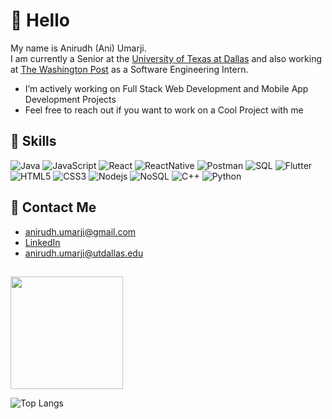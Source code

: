 

# 👋 Hello 
My name is Anirudh (Ani) Umarji.  
I am currently a Senior at the [University of Texas at Dallas](https://cs.utdallas.edu/) and also working at [The Washington Post](https://www.washingtonpost.com/) as a Software Engineering Intern.


-  I’m actively working on Full Stack Web Development and Mobile App Development Projects
-  Feel free to reach out if you want to work on a Cool Project with me
   
   
## 🌱 Skills

![Java](https://img.shields.io/badge/-Java-black?style=flat-square&logo=java&logoColor=blue)  ![JavaScript](https://img.shields.io/badge/-JavaScript-black?style=flat-square&logo=javascript&logoColor=yellow)  ![React](https://img.shields.io/badge/-React-black?style=flat-square&logo=react&logoColor=blue)  ![ReactNative](https://img.shields.io/badge/-ReactNative-black?style=flat-square&logo=reactnative&logoColor=blue)  ![Postman](https://img.shields.io/badge/-Postman-black?style=flat-square&logo=postman&logoColor=orange)  ![SQL](https://img.shields.io/badge/-Sql-black?style=flat-square&logo=sql)  ![Flutter](https://img.shields.io/badge/-Flutter-black?style=flat-square&logo=flutter&logoColor=blue)  ![HTML5](https://img.shields.io/badge/-HTML5-black?style=flat-square&logo=html5) ![CSS3](https://img.shields.io/badge/-CSS3-black?style=flat-square&logo=css3&logoColor=blue) ![Nodejs](https://img.shields.io/badge/-NodeJs-black?style=flat-square&logo=nodejs)  ![NoSQL](https://img.shields.io/badge/-MongoDB-black?style=flat-square&logo=mongodb)  ![C++](https://img.shields.io/badge/-C++-black?style=flat-square&logo=c%2B%2b&logoColor=blue) ![Python](https://img.shields.io/badge/-Python-black?style=flat-square&logo=python)


## 👀 Contact Me

- anirudh.umarji@gmail.com 
- [LinkedIn](https://www.linkedin.com/in/anirudhumarji/)
- anirudh.umarji@utdallas.edu 

##
<img height="180em" src="https://github-readme-stats.vercel.app/api?username=Ani512&count_private=true&theme=radical&show_icons=true&hide_border=true&include_all_commits=true" />

![Top Langs](https://github-readme-stats.vercel.app/api/top-langs/?username=Ani512&layout=compact&hide=html,css&count_private=true&theme=radical&hide_border=true)


<!---
Ani512/Ani512 is a ✨ special ✨ repository because its `README.md` (this file) appears on your GitHub profile.
You can click the Preview link to take a look at your changes.
--->
